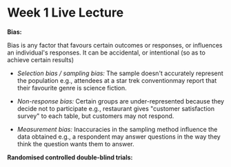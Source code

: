 # Week 1 Live Lecture

**Bias:**

Bias is any factor that favours certain outcomes or responses, or influences an individual's responses. It can be accidental, or intentional (so as to achieve certain results)

- _Selection bias / sampling bias:_ The sample doesn't accurately represent the population e.g., attendees at a star trek conventionmay report that their favourite genre is science fiction.

- _Non-response bias:_ Certain groups are under-represented because they decide not to participate e.g., restaurant gives "customer satisfaction survey" to each table, but customers may not respond.

- _Measurement bias:_ Inaccuracies in the sampling method influence the data obtained e.g., a respondent may answer questions in the way they think the question wants them to answer.

**Randomised controlled double-blind trials:**

